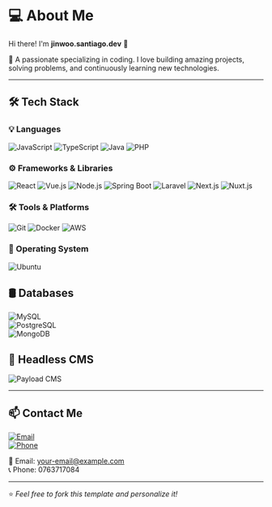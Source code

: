 
# 💻 About Me

Hi there! I'm **jinwoo.santiago.dev** 👋

🚀 A passionate specializing in coding. I love building amazing projects, solving problems, and continuously learning new technologies.

---

## 🛠 Tech Stack

### 💡 Languages
![JavaScript](https://img.shields.io/badge/-JavaScript-F7DF1E?style=flat&logo=javascript&logoColor=black)
![TypeScript](https://img.shields.io/badge/-TypeScript-007ACC?style=flat&logo=typescript&logoColor=white)
![Java](https://img.shields.io/badge/-Java-007396?style=flat&logo=java&logoColor=white)
![PHP](https://img.shields.io/badge/-PHP-777BB4?style=flat&logo=php&logoColor=white)


### ⚙️ Frameworks & Libraries
![React](https://img.shields.io/badge/-React-61DAFB?style=flat&logo=react&logoColor=black)
![Vue.js](https://img.shields.io/badge/-Vue.js-4FC08D?style=flat&logo=vue.js&logoColor=white)
![Node.js](https://img.shields.io/badge/-Node.js-339933?style=flat&logo=node.js&logoColor=white)
![Spring Boot](https://img.shields.io/badge/-Spring%20Boot-6DB33F?style=flat&logo=spring-boot&logoColor=white)
![Laravel](https://img.shields.io/badge/-Laravel-FF2D20?style=flat&logo=laravel&logoColor=white)
![Next.js](https://img.shields.io/badge/-Next.js-000000?style=flat&logo=next.js&logoColor=white)
![Nuxt.js](https://img.shields.io/badge/-Nuxt.js-00DC82?style=flat&logo=nuxt.js&logoColor=white)



### 🛠 Tools & Platforms
![Git](https://img.shields.io/badge/-Git-F05032?style=flat&logo=git&logoColor=white)
![Docker](https://img.shields.io/badge/-Docker-2496ED?style=flat&logo=docker&logoColor=white)
![AWS](https://img.shields.io/badge/-AWS-FF9900?style=flat&logo=amazon-aws&logoColor=white)



### 🚀 Operating System
![Ubuntu](https://img.shields.io/badge/-Ubuntu-E95420?style=flat&logo=ubuntu&logoColor=white)



## 🛢️ Databases  
![MySQL](https://img.shields.io/badge/-MySQL-4479A1?style=flat&logo=mysql&logoColor=white)  
![PostgreSQL](https://img.shields.io/badge/-PostgreSQL-336791?style=flat&logo=postgresql&logoColor=white)  
![MongoDB](https://img.shields.io/badge/-MongoDB-47A248?style=flat&logo=mongodb&logoColor=white)  




## 🚀 Headless CMS  
![Payload CMS](https://img.shields.io/badge/-Payload%20CMS-000000?style=flat&logo=payloadcms&logoColor=white)  


---

## 📫 Contact Me
[![Email](https://img.shields.io/badge/-Email-D14836?style=flat&logo=gmail&logoColor=white)](mailto:jinwoo.santiago.dev@gmail.com)  
[![Phone](https://img.shields.io/badge/-Phone-25D366?style=flat&logo=whatsapp&logoColor=white)](tel:+84763717084)  

📧 Email: [your-email@example.com](mailto:jinwoo.santiago.dev@gmail.com)  
📞 Phone: 0763717084

---

⭐️ *Feel free to fork this template and personalize it!*
